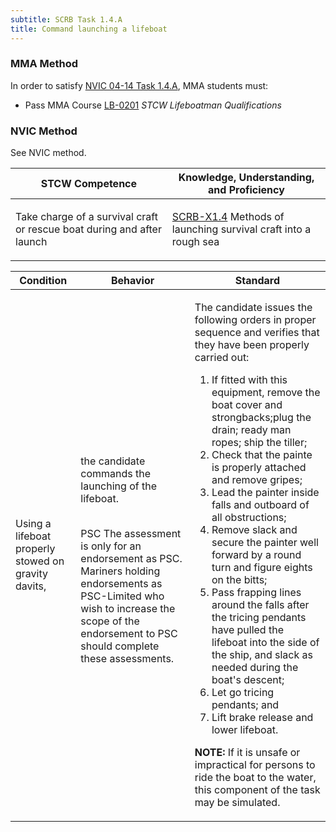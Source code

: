 ```yaml
---
subtitle: SCRB Task 1.4.A 
title: Command launching a lifeboat
---
```



### MMA Method

In order to satisfy  [NVIC 04-14  Task  1.4.A]({{site.baseurl}}/assets/images/nvic-04-14.pdf), MMA students must:

* Pass MMA Course [LB-0201]( {{site.baseurl}}/courses/LB-0201) *STCW Lifeboatman Qualifications*


### NVIC Method

<a onclick="togglevisibility('nvic_methods')" >See NVIC method.</a>

<div id='nvic_methods' class='hide'>

<table>
<thead>
<tr>
<th class='forty'> STCW Competence </th>
<th class='sixty'> Knowledge, Understanding, and Proficiency </th>
</tr>
</thead>




<tbody>
<tr><td markdown='1'>

Take charge of a survival craft or rescue boat during and after launch

</td><td markdown='1'>

[SCRB-X1.4](../../tables/621.html#SCRB-X1.4) Methods of launching survival craft into a rough sea

</td></tr>


</tbody>
</table>


<table>
<thead>
<tr><th class='twenty'>  Condition </th><th class='twenty'> Behavior </th><th  class='sixty'>Standard </th></tr>
</thead>
<tbody >



<tr><td markdown='1'>

Using a lifeboat properly stowed on gravity davits,

</td><td markdown='1'>

the candidate commands the launching of the lifeboat.

<br>

<div class="tooltip">PSC
<span class="tooltiptext">
The assessment is only for an endorsement as PSC. Mariners holding endorsements as PSC-Limited who wish to increase the scope of the endorsement to PSC should complete these assessments.
</span>
</div>


</td><td markdown='1'>

The candidate issues the following orders in proper sequence and verifies that they have been properly carried out:

1. If fitted with this equipment, remove the boat cover and strongbacks;plug the drain; ready man ropes; ship the tiller;
2. Check that the painte is properly attached and remove gripes;
3. Lead the painter inside falls and outboard of all obstructions;
4. Remove slack and secure the painter well forward by a round turn and figure eights on the bitts;
5. Pass frapping lines around the falls after the tricing pendants have pulled the lifeboat into the side of the ship, and slack as needed during the boat's descent;
6. Let go tricing pendants; and 
7. Lift brake release and lower lifeboat. 

**NOTE:**  If it is unsafe or impractical for persons to ride the boat to the water, this component of the task may be simulated. 

</td></tr>
</tbody>
</table>
</div>

